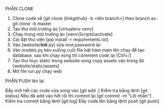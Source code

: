 PHẦN CLONE

1. Clone code về [git clone {linkgithub} -b <tên branch>] theo branch
   ex : git clone <link> -b master
2. Tạo thư môi trường ảo [virtualenv venv]
3. Chạy trong môi trường ảo [venv\Scripts\activate]
4. Cài đặt thư viện [pip install -r requirements.txt]
5. Vào [website/__init__.py] sửa root:password lại
6. Vào models.py kéo xuống cuối file bật hàm main lên chạy để tạo database, sau khi chạy xong thì comment code lại [Ctrl+/]
7. Tạo thư mục static trong website xong copy assets vào trong đó [website/static/assets]
8. Mở file run.py chạy web

PHẦN PUSH lên lại

Đẩy mới hết các code vừa xong vào [git add .]
Kiểm tra bằng lệnh [git status]
Nếu đã add vào hết rồi thì commit lại [git commit -m "Lời nhắn"]
Kiểm tra commit bằng lệnh [git log]
Đẩy code lên bằng lệnh push [git push]
